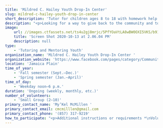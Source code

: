 ```yaml
---
title: 'Mildred C. Hailey Youth Drop-In Center'
slug: mildred-c-hailey-youth-drop-in-center
short_description: 'Tutor for children ages 8 to 18 with homework help in various subject areas'
description: "<p>Looking for a way to give back to the community and to sharpen your tutoring/mentoring skills? Tutors needed to help children ages 8 to 18 with homework help in various subject areas, including math, English, and science at the Mildred C. Hailey Youth Drop-In Center. In-person volunteers\nneeded on Fridays from 3:00 to 4:30pm EST.&nbsp; All COVID-19 precautions will be taken, including mask wearing, temperature checks, and social distancing. Please email My&rsquo;Kel McMillen (<a href=\"mailto:cmcmilllen@gmail.com\" title=\"\">cmcmilllen@gmail.com</a>)\nwith any questions or to sign-up.</p>"
image:
    url: //images.ctfassets.net/ts4u2gj8mrjc/5PfYOaVtLA8wBW0OXI5VKS/b91012d21b4c221b8bf3e4f9b21590fc/Screen_Shot_2020-10-13_at_2.06.04_PM.png
    title: 'Screen Shot 2020-10-13 at 2.06.04 PM'
    description: null
type:
    - 'Tutoring and Mentoring Youth'
organization_name: 'Mildred C. Hailey Youth Drop-In Center '
organization_website: 'https://www.facebook.com/pages/category/Community-Center/Mildred-C-Hailey-Youth-Drop-In-Center-110579770583756/'
location: 'Jamaica Plain'
time_of_year:
    - 'Fall semester (Sept.–Dec.)'
    - 'Spring semester (Jan.–April)'
time_of_day:
    - 'Weekday noon–6 p.m.'
duration: 'Ongoing (weekly, monthly, etc.)'
number_of_volunteers:
    - 'Small Group (2–10)'
primary_contact_name: 'My’Kel McMillen '
primary_contact_email: cmcmilllen@gmail.com
primary_contact_phone: '(857) 317-9219'
how_to_participate: "<p>Additional instructions or requirements *\nVolunteers must submit a CORI form and be cleared prior to volunteering. Once cleared, the volunteer will be able to start immediately. Please email My&rsquo;Kel McMillen (cmcmilllen@gmail.com) to begin the CORI application process. \n</p>"
---
```

